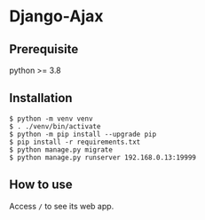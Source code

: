 # Django-Ajax

## Prerequisite

python >= 3.8

## Installation

```
$ python -m venv venv
$ . ./venv/bin/activate
$ python -m pip install --upgrade pip
$ pip install -r requirements.txt
$ python manage.py migrate
$ python manage.py runserver 192.168.0.13:19999
```

## How to use

Access `/` to see its web app.
